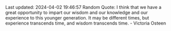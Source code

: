 Last updated: 2024-04-02 19:46:57
Random Quote: I think that we have a great opportunity to impart our wisdom and our knowledge and our experience to this younger generation. It may be different times, but experience transcends time, and wisdom transcends time. - Victoria Osteen
